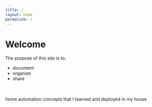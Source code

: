 ```yaml
---
title: /
layout: home
permalink: /
---
```


# Welcome
The purpose of this site is to:
* document
* organize
* share
<br>
<br>
home automation concepts that I learned and deployed in my house